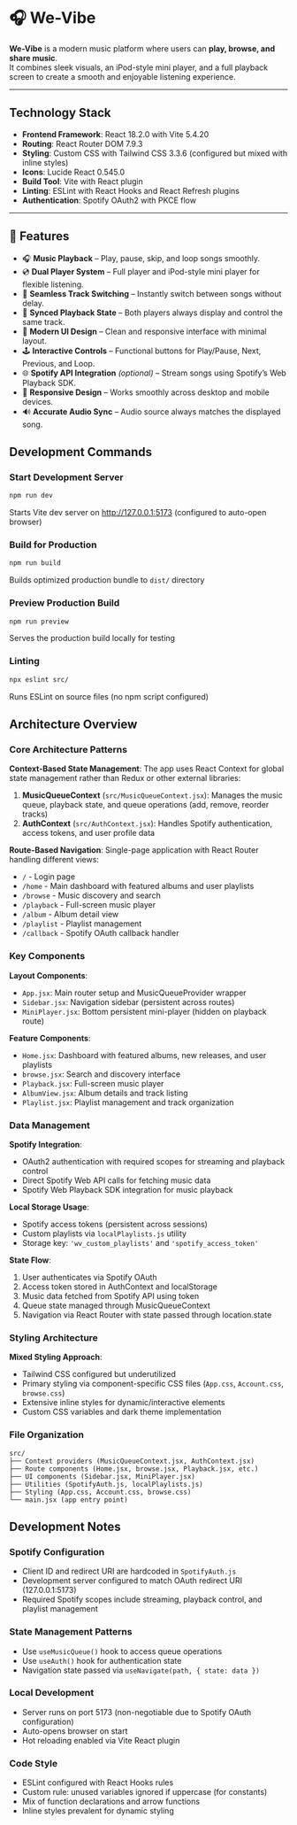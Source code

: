 # 🎧 We-Vibe

**We-Vibe** is a modern music platform where users can **play, browse, and share music**.  
It combines sleek visuals, an iPod-style mini player, and a full playback screen to create a smooth and enjoyable listening experience.

---

## Technology Stack

- **Frontend Framework**: React 18.2.0 with Vite 5.4.20
- **Routing**: React Router DOM 7.9.3  
- **Styling**: Custom CSS with Tailwind CSS 3.3.6 (configured but mixed with inline styles)
- **Icons**: Lucide React 0.545.0
- **Build Tool**: Vite with React plugin
- **Linting**: ESLint with React Hooks and React Refresh plugins
- **Authentication**: Spotify OAuth2 with PKCE flow

---

## 🎵 Features

- 🎧 **Music Playback** – Play, pause, skip, and loop songs smoothly.  
- 💿 **Dual Player System** – Full player and iPod-style mini player for flexible listening.  
- 🔄 **Seamless Track Switching** – Instantly switch between songs without delay.  
- 🧠 **Synced Playback State** – Both players always display and control the same track.  
- 🎨 **Modern UI Design** – Clean and responsive interface with minimal layout.  
- 🕹️ **Interactive Controls** – Functional buttons for Play/Pause, Next, Previous, and Loop.  
- 🌐 **Spotify API Integration** *(optional)* – Stream songs using Spotify’s Web Playback SDK.  
- 📱 **Responsive Design** – Works smoothly across desktop and mobile devices.  
- 🔊 **Accurate Audio Sync** – Audio source always matches the displayed song.


## Development Commands

### Start Development Server
```bash
npm run dev
```
Starts Vite dev server on http://127.0.0.1:5173 (configured to auto-open browser)

### Build for Production
```bash
npm run build
```
Builds optimized production bundle to `dist/` directory

### Preview Production Build
```bash
npm run preview
```
Serves the production build locally for testing

### Linting
```bash
npx eslint src/
```
Runs ESLint on source files (no npm script configured)

## Architecture Overview

### Core Architecture Patterns

**Context-Based State Management**: The app uses React Context for global state management rather than Redux or other external libraries:

1. **MusicQueueContext** (`src/MusicQueueContext.jsx`): Manages the music queue, playback state, and queue operations (add, remove, reorder tracks)
2. **AuthContext** (`src/AuthContext.jsx`): Handles Spotify authentication, access tokens, and user profile data

**Route-Based Navigation**: Single-page application with React Router handling different views:
- `/` - Login page
- `/home` - Main dashboard with featured albums and user playlists  
- `/browse` - Music discovery and search
- `/playback` - Full-screen music player
- `/album` - Album detail view
- `/playlist` - Playlist management
- `/callback` - Spotify OAuth callback handler

### Key Components

**Layout Components**:
- `App.jsx`: Main router setup and MusicQueueProvider wrapper
- `Sidebar.jsx`: Navigation sidebar (persistent across routes)
- `MiniPlayer.jsx`: Bottom persistent mini-player (hidden on playback route)

**Feature Components**:
- `Home.jsx`: Dashboard with featured albums, new releases, and user playlists
- `browse.jsx`: Search and discovery interface
- `Playback.jsx`: Full-screen music player
- `AlbumView.jsx`: Album details and track listing
- `Playlist.jsx`: Playlist management and track organization

### Data Management

**Spotify Integration**: 
- OAuth2 authentication with required scopes for streaming and playback control
- Direct Spotify Web API calls for fetching music data
- Spotify Web Playback SDK integration for music playback

**Local Storage Usage**:
- Spotify access tokens (persistent across sessions)
- Custom playlists via `localPlaylists.js` utility
- Storage key: `'wv_custom_playlists'` and `'spotify_access_token'`

**State Flow**:
1. User authenticates via Spotify OAuth
2. Access token stored in AuthContext and localStorage
3. Music data fetched from Spotify API using token
4. Queue state managed through MusicQueueContext
5. Navigation via React Router with state passed through location.state

### Styling Architecture

**Mixed Styling Approach**:
- Tailwind CSS configured but underutilized
- Primary styling via component-specific CSS files (`App.css`, `Account.css`, `browse.css`)
- Extensive inline styles for dynamic/interactive elements
- Custom CSS variables and dark theme implementation

### File Organization

```
src/
├── Context providers (MusicQueueContext.jsx, AuthContext.jsx)
├── Route components (Home.jsx, browse.jsx, Playback.jsx, etc.)
├── UI components (Sidebar.jsx, MiniPlayer.jsx)
├── Utilities (SpotifyAuth.js, localPlaylists.js)
├── Styling (App.css, Account.css, browse.css)
└── main.jsx (app entry point)
```

## Development Notes

### Spotify Configuration
- Client ID and redirect URI are hardcoded in `SpotifyAuth.js`
- Development server configured to match OAuth redirect URI (127.0.0.1:5173)
- Required Spotify scopes include streaming, playback control, and playlist management

### State Management Patterns
- Use `useMusicQueue()` hook to access queue operations
- Use `useAuth()` hook for authentication state
- Navigation state passed via `useNavigate(path, { state: data })`

### Local Development
- Server runs on port 5173 (non-negotiable due to Spotify OAuth configuration)
- Auto-opens browser on start
- Hot reloading enabled via Vite React plugin

### Code Style
- ESLint configured with React Hooks rules
- Custom rule: unused variables ignored if uppercase (for constants)
- Mix of function declarations and arrow functions
- Inline styles prevalent for dynamic styling

